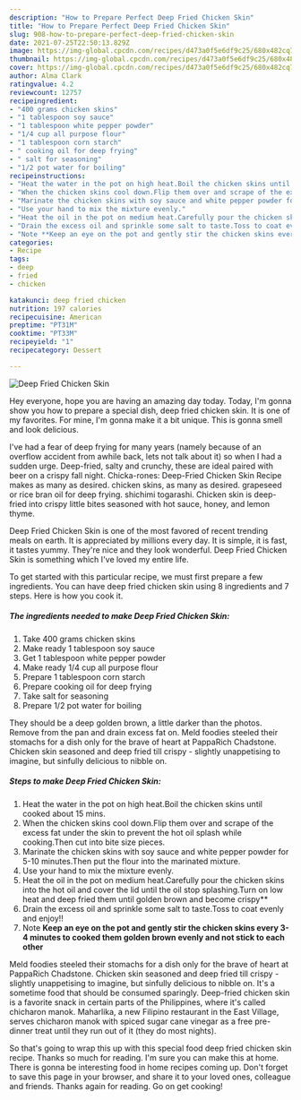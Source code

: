 ```yaml
---
description: "How to Prepare Perfect Deep Fried Chicken Skin"
title: "How to Prepare Perfect Deep Fried Chicken Skin"
slug: 908-how-to-prepare-perfect-deep-fried-chicken-skin
date: 2021-07-25T22:50:13.829Z
image: https://img-global.cpcdn.com/recipes/d473a0f5e6df9c25/680x482cq70/deep-fried-chicken-skin-recipe-main-photo.jpg
thumbnail: https://img-global.cpcdn.com/recipes/d473a0f5e6df9c25/680x482cq70/deep-fried-chicken-skin-recipe-main-photo.jpg
cover: https://img-global.cpcdn.com/recipes/d473a0f5e6df9c25/680x482cq70/deep-fried-chicken-skin-recipe-main-photo.jpg
author: Alma Clark
ratingvalue: 4.2
reviewcount: 12757
recipeingredient:
- "400 grams chicken skins"
- "1 tablespoon soy sauce"
- "1 tablespoon white pepper powder"
- "1/4 cup all purpose flour"
- "1 tablespoon corn starch"
- " cooking oil for deep frying"
- " salt for seasoning"
- "1/2 pot water for boiling"
recipeinstructions:
- "Heat the water in the pot on high heat.Boil the chicken skins until cooked about 15 mins."
- "When the chicken skins cool down.Flip them over and scrape of the excess fat under the skin to prevent the hot oil splash while cooking.Then cut into bite size pieces."
- "Marinate the chicken skins with soy sauce and white pepper powder for 5-10 minutes.Then put the flour into the marinated mixture."
- "Use your hand to mix the mixture evenly."
- "Heat the oil in the pot on medium heat.Carefully pour the chicken skins into the hot oil and cover the lid until the oil stop splashing.Turn on low heat and deep fried them until golden brown and become crispy**"
- "Drain the excess oil and sprinkle some salt to taste.Toss to coat evenly and enjoy!!"
- "Note **Keep an eye on the pot and gently stir the chicken skins every 3-4 minutes to cooked them golden brown evenly and not stick to each other**"
categories:
- Recipe
tags:
- deep
- fried
- chicken

katakunci: deep fried chicken 
nutrition: 197 calories
recipecuisine: American
preptime: "PT31M"
cooktime: "PT33M"
recipeyield: "1"
recipecategory: Dessert

---
```



![Deep Fried Chicken Skin](https://img-global.cpcdn.com/recipes/d473a0f5e6df9c25/680x482cq70/deep-fried-chicken-skin-recipe-main-photo.jpg)

Hey everyone, hope you are having an amazing day today. Today, I'm gonna show you how to prepare a special dish, deep fried chicken skin. It is one of my favorites. For mine, I'm gonna make it a bit unique. This is gonna smell and look delicious.

I&#39;ve had a fear of deep frying for many years (namely because of an overflow accident from awhile back, lets not talk about it) so when I had a sudden urge. Deep-fried, salty and crunchy, these are ideal paired with beer on a crispy fall night. Chicka-rones: Deep-Fried Chicken Skin Recipe makes as many as desired. chicken skins, as many as desired. grapeseed or rice bran oil for deep frying. shichimi togarashi. Chicken skin is deep-fried into crispy little bites seasoned with hot sauce, honey, and lemon thyme.

Deep Fried Chicken Skin is one of the most favored of recent trending meals on earth. It is appreciated by millions every day. It is simple, it is fast, it tastes yummy. They're nice and they look wonderful. Deep Fried Chicken Skin is something which I've loved my entire life.


To get started with this particular recipe, we must first prepare a few ingredients. You can have deep fried chicken skin using 8 ingredients and 7 steps. Here is how you cook it.

<!--inarticleads1-->

##### The ingredients needed to make Deep Fried Chicken Skin:

1. Take 400 grams chicken skins
1. Make ready 1 tablespoon soy sauce
1. Get 1 tablespoon white pepper powder
1. Make ready 1/4 cup all purpose flour
1. Prepare 1 tablespoon corn starch
1. Prepare  cooking oil for deep frying
1. Take  salt for seasoning
1. Prepare 1/2 pot water for boiling


They should be a deep golden brown, a little darker than the photos. Remove from the pan and drain excess fat on. Meld foodies steeled their stomachs for a dish only for the brave of heart at PappaRich Chadstone. Chicken skin seasoned and deep fried till crispy - slightly unappetising to imagine, but sinfully delicious to nibble on. 

<!--inarticleads2-->

##### Steps to make Deep Fried Chicken Skin:

1. Heat the water in the pot on high heat.Boil the chicken skins until cooked about 15 mins.
1. When the chicken skins cool down.Flip them over and scrape of the excess fat under the skin to prevent the hot oil splash while cooking.Then cut into bite size pieces.
1. Marinate the chicken skins with soy sauce and white pepper powder for 5-10 minutes.Then put the flour into the marinated mixture.
1. Use your hand to mix the mixture evenly.
1. Heat the oil in the pot on medium heat.Carefully pour the chicken skins into the hot oil and cover the lid until the oil stop splashing.Turn on low heat and deep fried them until golden brown and become crispy**
1. Drain the excess oil and sprinkle some salt to taste.Toss to coat evenly and enjoy!!
1. Note **Keep an eye on the pot and gently stir the chicken skins every 3-4 minutes to cooked them golden brown evenly and not stick to each other**


Meld foodies steeled their stomachs for a dish only for the brave of heart at PappaRich Chadstone. Chicken skin seasoned and deep fried till crispy - slightly unappetising to imagine, but sinfully delicious to nibble on. It&#39;s a sometime food that should be consumed sparingly. Deep-fried chicken skin is a favorite snack in certain parts of the Philippines, where it&#39;s called chicharon manok. Maharlika, a new Filipino restaurant in the East Village, serves chicharon manok with spiced sugar cane vinegar as a free pre-dinner treat until they run out of it (they do most nights). 

So that's going to wrap this up with this special food deep fried chicken skin recipe. Thanks so much for reading. I'm sure you can make this at home. There is gonna be interesting food in home recipes coming up. Don't forget to save this page in your browser, and share it to your loved ones, colleague and friends. Thanks again for reading. Go on get cooking!
